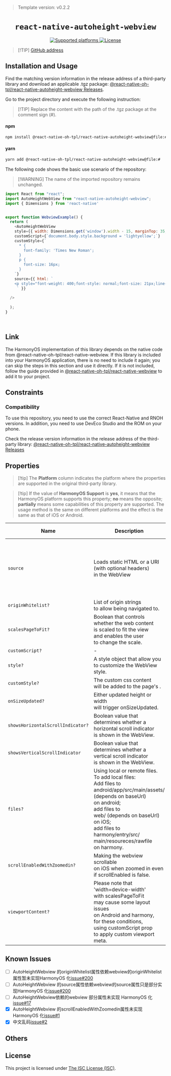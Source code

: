 > Template version: v0.2.2

<p align="center">
  <h1 align="center"> <code>react-native-autoheight-webview</code> </h1>
</p>
<p align="center">
    <a href="https://github.com/iou90/react-native-autoheight-webview">
        <img src="https://img.shields.io/badge/platforms-android%20%7C%20ios%20%7C%20harmony%20-lightgrey.svg" alt="Supported platforms" />
    </a>
    <a href="https://github.com/iou90/react-native-autoheight-webview/blob/master/LICENSE">
        <img src="https://img.shields.io/badge/license-ISC-green.svg" alt="License" />
    </a>
</p>

> [!TIP] [GitHub address](https://github.com/react-native-oh-library/react-native-autoheight-webview)

## Installation and Usage

Find the matching version information in the release address of a third-party library and download an applicable .tgz package: [@react-native-oh-tpl/react-native-autoheight-webview Releases](https://github.com/react-native-oh-library/react-native-autoheight-webview/releases).

Go to the project directory and execute the following instruction:

> [!TIP] Replace the content with the path of the .tgz package at the comment sign (#).

<!-- tabs:start -->

#### **npm**

```bash
npm install @react-native-oh-tpl/react-native-autoheight-webview@file:#
```

#### **yarn**

```bash
yarn add @react-native-oh-tpl/react-native-autoheight-webview@file:#
```

<!-- tabs:end -->

The following code shows the basic use scenario of the repository:

> [!WARNING] The name of the imported repository remains unchanged.

```js
import React from "react";
import AutoHeightWebView from "react-native-autoheight-webview";
import { Dimensions } from 'react-native'


export function WebviewExample() {
  return (
    <AutoHeightWebView
    style={{ width: Dimensions.get('window').width - 15, marginTop: 35,}}
    customScript={`document.body.style.background = 'lightyellow';`}
    customStyle={`
      * {
        font-family: 'Times New Roman';
      }
      p {
        font-size: 16px;
      }
    `}
    source={{ html: `
    <p style="font-weight: 400;font-style: normal;font-size: 21px;line-height: 1.58;letter-spacing: -.003em;">Tags are great for describing the essence of your story in a single word or phrase, but stories are rarely about a single thing. <span style="background-color: transparent !important;background-image: linear-gradient(to bottom, rgba(146, 249, 190, 1), rgba(146, 249, 190, 1));">If I pen a story about moving across the country to start a new job in a car with my husband, two cats, a dog, and a tarantula, I wouldn’t only tag the piece with “moving”. I’d also use the tags “pets”, “marriage”, “career change”, and “travel tips”.</span></p>
     ` }}
    
  />
  
  );
}




```

## Link

The HarmonyOS implementation of this library depends on the native code from @react-native-oh-tpl/react-native-webview. If this library is included into your HarmonyOS application, there is no need to include it again; you can skip the steps in this section and use it directly. 
If it is not included, follow the guide provided in [@react-native-oh-tpl/react-native-webview](/en/react-native-webview.md) to add it to your project.

## Constraints

### Compatibility

To use this repository, you need to use the correct React-Native and RNOH versions. In addition, you need to use DevEco Studio and the ROM on your phone.

Check the release version information in the release address of the third-party library: [ @react-native-oh-tpl/react-native-autoheight-webview Releases](https://github.com/react-native-oh-library/react-native-autoheight-webview/releases)

## Properties

> [!tip] The **Platform** column indicates the platform where the properties are supported in the original third-party library.

> [!tip] If the value of **HarmonyOS Support** is **yes**, it means that the HarmonyOS platform supports this property; **no** means the opposite; **partially** means some capabilities of this property are supported. The usage method is the same on different platforms and the effect is the same as that of iOS or Android.

| Name                              | Description                                                                                                                                                                                                                                                                                                  | Type                                                               | Required | Platform | HarmonyOS Support                                                                                                 |
|-----------------------------------|--------------------------------------------------------------------------------------------------------------------------------------------------------------------------------------------------------------------------------------------------------------------------------------------------------------|--------------------------------------------------------------------|----------|----------|-------------------------------------------------------------------------------------------------------------------|
| `source`                          | Loads static HTML or a URI<br/> (with optional headers) <br />in the WebView                                                                                                                                                                                                                                 | object                                                             | Yes      | iOS,Android      | partially (Only of: <br />**Load uri :**<br />uri <br />headers <br />**Static HTML :**<br />html <br />baseUrl ) |
| `originWhitelist?`                | List of origin strings<br/> to allow being navigated to.                                                                                                                                                                                                                                                     | string[]                                                           | No       | iOS,Android      | no                                                                                                               |
| `scalesPageToFit?`                | Boolean that controls<br/> whether the web content<br/> is scaled to fit the view<br/> and enables the user<br/> to change the scale.                                                                                                                                                                        | boolean                                                            | No       | Android  | yes                                                                                                               |
| `customScript?`                   | -                                                                                                                                                                                                                                                                                                            | string                                                             | No       | iOS,Android      | yes                                                                                                               |
| `style?`                          | A style object that allow you<br/> to customize the WebView style.                                                                                                                                                                                                                                           | Style                                                              | No       | iOS,Android      | yes                                                                                                               |
| `customStyle?`                    | The custom css content<br/> will be added to the page's <head>.                                                                                                                                                                                                                                              | string                                                             | No       | iOS,Android      | yes                                                                                                               |
| `onSizeUpdated?`                  | Either updated height or width<br/> will trigger onSizeUpdated.                                                                                                                                                                                                                                              | function                                                           | No       | iOS,Android      | yes                                                                                                               |
| `showsHorizontalScrollIndicator?` | Boolean value that <br/>determines whether a <br/>horizontal scroll indicator <br/>is shown in the WebView.                                                                                                                                                                                                  | boolean                                                            | No       | iOS,Android      | yes                                                                                                               |
| `showsVerticalScrollIndicator`    | Boolean value that <br/> determines whether a <br/> vertical scroll indicator<br/>  is shown in the WebView.                                                                                                                                                                                                 | boolean                                                            | No       | iOS,Android      | yes                                                                                                               |
| `files?`                          | Using local or remote files. <br />To add local files:<br/>  Add files to <br/> android/app/src/main/assets/ <br/> (depends on baseUrl) <br/>on android;<br/>  add files to <br/> web/ (depends on baseUrl) on iOS;<br/>  add files to <br/>harmony/entry/src/<br/> main/resoureces/rawfile<br/> on harmony. | arrayOf(<br/>{ href: string, <br/>type: string,<br/> rel:string }) | No       | iOS,Android      | yes                                                                                                               |
| `scrollEnabledWithZoomedin?`      | Making the webview scrollable<br /> on iOS when zoomed in even <br />if scrollEnabled is false.                                                                                                                                                                                                              | boolean                                                            | No       | iOS      | yes                                                                                                                |
| `viewportContent?`                | Please note that<br /> 'width=device-width'<br/> with scalesPageToFit<br/>  may cause some layout issues <br/> on Android and harmony, <br/>for these conditions, <br/>using customScript prop<br /> to apply custom viewport meta.                                                                          | string                                                             | No       | iOS,Android      | yes                                                                                                               |

## Known Issues

- [ ] AutoHeightWebview 的originWhitelist属性依赖webview的originWhitelist属性暂未实现HarmonyOS 化[issue#200](https://github.com/react-native-oh-library/react-native-webview/issues/200)
- [ ] AutoHeightWebview 的source属性依赖webview的source属性只是部分实现HarmonyOS 化[issue#200](https://github.com/react-native-oh-library/react-native-webview/issues/200)
- [ ] AutoHeightWebview依赖的webview 部分属性未实现 HarmonyOS 化[issue#17](https://github.com/react-native-oh-library/react-native-webview/issues/17)
- [x] AutoHeightWebview 的scrollEnabledWithZoomedin属性未实现 HarmonyOS 化[issue#1](https://github.com/react-native-oh-library/react-native-autoheight-webview/issues/1)
- [x] 中文乱码[issue#2](https://github.com/react-native-oh-library/react-native-autoheight-webview/issues/2)

## Others

## License

This project is licensed under [The ISC License (ISC)](https://github.com/iou90/react-native-autoheight-webview/blob/master/LICENSE).
